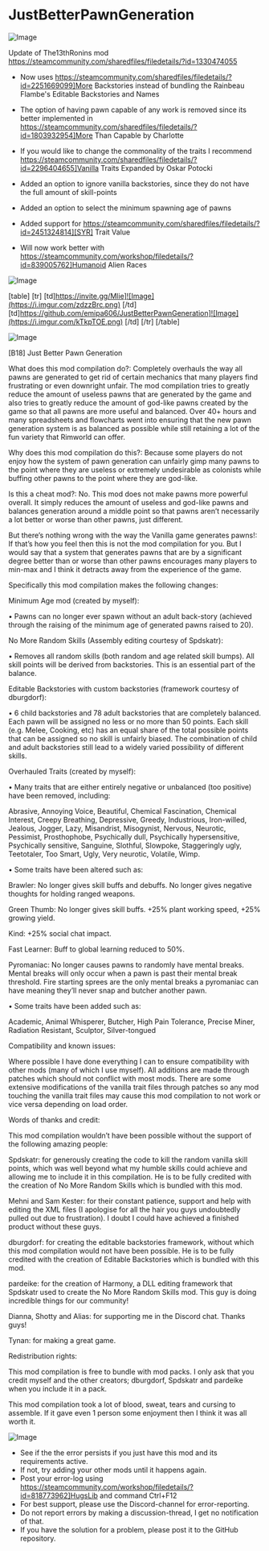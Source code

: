 # JustBetterPawnGeneration

![Image](https://i.imgur.com/WAEzk68.png)

Update of The13thRonins mod
https://steamcommunity.com/sharedfiles/filedetails/?id=1330474055

- Now uses https://steamcommunity.com/sharedfiles/filedetails/?id=2251669099]More Backstories instead of bundling the Rainbeau Flambe's Editable Backstories and Names
- The option of having pawn capable of any work is removed since its better implemented in https://steamcommunity.com/sharedfiles/filedetails/?id=1803932954]More Than Capable by Charlotte
- If you would like to change the commonality of the traits I recommend https://steamcommunity.com/sharedfiles/filedetails/?id=2296404655]Vanilla Traits Expanded by Oskar Potocki

- Added an option to ignore vanilla backstories, since they do not have the full amount of skill-points
- Added an option to select the minimum spawning age of pawns
- Added support for https://steamcommunity.com/sharedfiles/filedetails/?id=2451324814][SYR] Trait Value
- Will now work better with https://steamcommunity.com/workshop/filedetails/?id=839005762]Humanoid Alien Races

![Image](https://i.imgur.com/7Gzt3Rg.png)


[table]
    [tr]
        [td]https://invite.gg/Mlie]![Image](https://i.imgur.com/zdzzBrc.png)
[/td]
        [td]https://github.com/emipa606/JustBetterPawnGeneration]![Image](https://i.imgur.com/kTkpTOE.png)
[/td]
    [/tr]
[/table]
	
![Image](https://i.imgur.com/NOW7jU1.png)

[B18] Just Better Pawn Generation

What does this mod compilation do?: Completely overhauls the way all pawns are generated to get rid of certain mechanics that many players find frustrating or even downright unfair. The mod compilation tries to greatly reduce the amount of useless pawns that are generated by the game and also tries to greatly reduce the amount of god-like pawns created by the game so that all pawns are more useful and balanced. Over 40+ hours and many spreadsheets and flowcharts went into ensuring that the new pawn generation system is as balanced as possible while still retaining a lot of the fun variety that Rimworld can offer.

Why does this mod compilation do this?: Because some players do not enjoy how the system of pawn generation can unfairly gimp many pawns to the point where they are useless or extremely undesirable as colonists while buffing other pawns to the point where they are god-like.

Is this a cheat mod?: No. This mod does not make pawns more powerful overall. It simply reduces the amount of useless and god-like pawns and balances generation around a middle point so that pawns aren’t necessarily a lot better or worse than other pawns, just different.

But there’s nothing wrong with the way the Vanilla game generates pawns!: If that’s how you feel then this is not the mod compilation for you. But I would say that a system that generates pawns that are by a significant degree better than or worse than other pawns encourages many players to min-max and I think it detracts away from the experience of the game.

Specifically this mod compilation makes the following changes:

Minimum Age mod (created by myself):

•	Pawns can no longer ever spawn without an adult back-story (achieved through the raising of the minimum age of generated pawns raised to 20).

No More Random Skills (Assembly editing courtesy of Spdskatr):

•	Removes all random skills (both random and age related skill bumps). All skill points will be derived from backstories. This is an essential part of the balance.

Editable Backstories with custom backstories (framework courtesy of dburgdorf):

•	6 child backstories and 78 adult backstories that are completely balanced. Each pawn will be assigned no less or no more than 50 points. Each skill (e.g. Melee, Cooking, etc) has an equal share of the total possible points that can be assigned so no skill is unfairly biased. The combination of child and adult backstories still lead to a widely varied possibility of different skills.

Overhauled Traits (created by myself):

•	Many traits that are either entirely negative or unbalanced (too positive) have been removed, including:

Abrasive, Annoying Voice, Beautiful, Chemical Fascination, Chemical Interest, Creepy Breathing, Depressive, Greedy, Industrious, Iron-willed, Jealous, Jogger, Lazy, Misandrist, Misogynist, Nervous, Neurotic, Pessimist, Prosthophobe, Psychically dull, Psychically hypersensitive, Psychically sensitive, Sanguine, Slothful, Slowpoke, Staggeringly ugly, Teetotaler, Too Smart, Ugly, Very neurotic, Volatile, Wimp.

•	Some traits have been altered such as:

Brawler: No longer gives skill buffs and debuffs. No longer gives negative thoughts for holding ranged weapons.

Green Thumb: No longer gives skill buffs. +25% plant working speed, +25% growing yield.

Kind: +25% social chat impact.

Fast Learner: Buff to global learning reduced to 50%.

Pyromaniac: No longer causes pawns to randomly have mental breaks. Mental breaks will only occur when a pawn is past their mental break threshold. Fire starting sprees are the only mental breaks a pyromaniac can have meaning they’ll never snap and butcher another pawn.

•	Some traits have been added such as:

Academic, Animal Whisperer, Butcher, High Pain Tolerance, Precise Miner, Radiation Resistant, Sculptor, Silver-tongued

Compatibility and known issues:

Where possible I have done everything I can to ensure compatibility with other mods (many of which I use myself). All additions are made through patches which should not conflict with most mods. There are some extensive modifications of the vanilla trait files through patches so any mod touching the vanilla trait files may cause this mod compilation to not work or vice versa depending on load order.

Words of thanks and credit:

This mod compilation wouldn’t have been possible without the support of the following amazing people:

Spdskatr: for generously creating the code to kill the random vanilla skill points, which was well beyond what my humble skills could achieve and allowing me to include it in this compilation. He is to be fully credited with the creation of No More Random Skills which is bundled with this mod.

Mehni and Sam Kester: for their constant patience, support and help with editing the XML files (I apologise for all the hair you guys undoubtedly pulled out due to frustration). I doubt I could have achieved a finished product without these guys.

dburgdorf: for creating the editable backstories framework, without which this mod compilation would not have been possible. He is to be fully credited with the creation of Editable Backstories which is bundled with this mod.

pardeike: for the creation of Harmony, a DLL editing framework that Spdskatr used to create the No More Random Skills mod. This guy is doing incredible things for our community!

Dianna, Shotty and Alias: for supporting me in the Discord chat. Thanks guys!

Tynan: for making a great game.

Redistribution rights:

This mod compilation is free to bundle with mod packs. I only ask that you credit myself and the other creators; dburgdorf, Spdskatr and pardeike when you include it in a pack.

This mod compilation took a lot of blood, sweat, tears and cursing to assemble. If it gave even 1 person some enjoyment then I think it was all worth it.

![Image](https://i.imgur.com/Rs6T6cr.png)



-  See if the the error persists if you just have this mod and its requirements active.
-  If not, try adding your other mods until it happens again.
-  Post your error-log using https://steamcommunity.com/workshop/filedetails/?id=818773962]HugsLib and command Ctrl+F12
-  For best support, please use the Discord-channel for error-reporting.
-  Do not report errors by making a discussion-thread, I get no notification of that.
-  If you have the solution for a problem, please post it to the GitHub repository.


